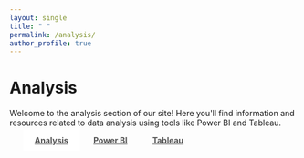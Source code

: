 ```yaml
---
layout: single
title: " "
permalink: /analysis/
author_profile: true
---
```

# Analysis

Welcome to the analysis section of our site! Here you'll find information and resources related to data analysis using tools like Power BI and Tableau.

<div class="container">
  <ul class="nav nav-tabs">
    <li class="active"><a href="#">Analysis</a></li>
    <li><a href="#">Power BI</a></li>
    <li><a href="#">Tableau</a></li>
  </ul>
</div>

<style>
  .nav-tabs {
    border-bottom: none;
  }
  
  .nav-tabs > li {
    display: inline-block;
  }
  
  .nav-tabs > li > a {
    border: none;
    color: #555;
    font-weight: bold;
    padding: 10px 20px;
  }
  
  .nav-tabs > li.active > a,
  .nav-tabs > li.active > a:focus {
    border: none;
    color: #555;
    font-weight: bold;
    background-color: #fff;
  }
  
  .nav-tabs > li > a:hover {
    border: none;
    color: #555;
    font-weight: bold;
    background-color: #fff;
  }
</style>

<script src="https://code.jquery.com/jquery-3.6.0.min.js"></script>
<script src="https://maxcdn.bootstrapcdn.com/bootstrap/3.4.1/js/bootstrap.min.js"></script>
